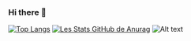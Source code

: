 ### Hi there 👋

<!--
**ClementGaill/ClementGaill** is a ✨ _special_ ✨ repository because its `README.md` (this file) appears on your GitHub profile.

Here are some ideas to get you started:

- 🔭 I’m currently working on ...
- 🌱 I’m currently learning ...
- 👯 I’m looking to collaborate on ...
- 🤔 I’m looking for help with ...
- 💬 Ask me about ...
- 📫 How to reach me: ...
- 😄 Pronouns: ...
- ⚡ Fun fact: ...
-->
[![Top Langs](https://github-readme-stats.vercel.app/api/top-langs/?username=ClementGaill&hide=javascript,html)](https://github.com/anuraghazra/github-readme-stats)
[![Les Stats GitHub de Anurag](https://github-readme-stats.vercel.app/api?username=ClementGaill)](https://github.com/anuraghazra/github-readme-stats)
![Alt text](https://spotify-recently-played-readme.vercel.app/api?user=31skllfq4dfbapp7m4a4ywia4f6m&count={9})
